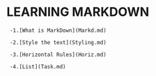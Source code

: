 # LEARNING MARKDOWN

     -1.[What is MarkDown](Markd.md)
     
     -2.[Style the text](Styling.md)
     
     -3.[Horizontal Rules](Horiz.md)
     
     -4.[List](Task.md)
